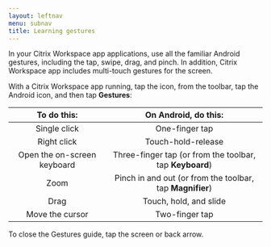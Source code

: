 ```yaml
---
layout: leftnav
menu: subnav
title: Learning gestures
---
```


In your Citrix Workspace app applications, use all the familiar Android gestures, including the tap, swipe, drag, and pinch. In addition, Citrix Workspace app includes multi-touch gestures for the screen.

With a Citrix Workspace app running, tap the icon, from the toolbar, tap the Android icon, and then tap **Gestures**:

| To do this: | On Android, do this: |
|:------------:|:----------------------:|
| Single click | One-finger tap |
| Right click | Touch-hold-release |
| Open the on-screen keyboard| Three-finger tap (or from the toolbar, tap **Keyboard**) |
| Zoom| Pinch in and out (or from the toolbar, tap **Magnifier**) |
| Drag | Touch, hold, and slide |
| Move the cursor | Two-finger tap |

To close the Gestures guide, tap the screen or back arrow.